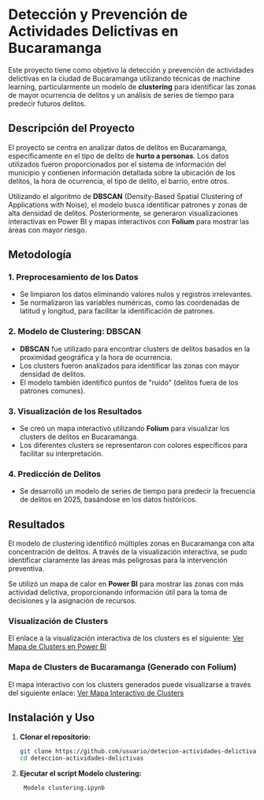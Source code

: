 # Detección y Prevención de Actividades Delictivas en Bucaramanga

Este proyecto tiene como objetivo la detección y prevención de actividades delictivas en la ciudad de Bucaramanga utilizando técnicas de machine learning, particularmente un modelo de **clustering** para identificar las zonas de mayor ocurrencia de delitos y un análisis de series de tiempo para predecir futuros delitos.

## Descripción del Proyecto

El proyecto se centra en analizar datos de delitos en Bucaramanga, específicamente en el tipo de delito de **hurto a personas**. Los datos utilizados fueron proporcionados por el sistema de información del municipio y contienen información detallada sobre la ubicación de los delitos, la hora de ocurrencia, el tipo de delito, el barrio, entre otros.

Utilizando el algoritmo de **DBSCAN** (Density-Based Spatial Clustering of Applications with Noise), el modelo busca identificar patrones y zonas de alta densidad de delitos. Posteriormente, se generaron visualizaciones interactivas en Power BI y mapas interactivos con **Folium** para mostrar las áreas con mayor riesgo.

## Metodología

### 1. **Preprocesamiento de los Datos**
   - Se limpiaron los datos eliminando valores nulos y registros irrelevantes.
   - Se normalizaron las variables numéricas, como las coordenadas de latitud y longitud, para facilitar la identificación de patrones.

### 2. **Modelo de Clustering: DBSCAN**
   - **DBSCAN** fue utilizado para encontrar clusters de delitos basados en la proximidad geográfica y la hora de ocurrencia.
   - Los clusters fueron analizados para identificar las zonas con mayor densidad de delitos.
   - El modelo también identificó puntos de "ruido" (delitos fuera de los patrones comunes).

### 3. **Visualización de los Resultados**
   - Se creó un mapa interactivo utilizando **Folium** para visualizar los clusters de delitos en Bucaramanga.
   - Los diferentes clusters se representaron con colores específicos para facilitar su interpretación.

### 4. **Predicción de Delitos**
   - Se desarrolló un modelo de series de tiempo para predecir la frecuencia de delitos en 2025, basándose en los datos históricos.

## Resultados

El modelo de clustering identificó múltiples zonas en Bucaramanga con alta concentración de delitos. A través de la visualización interactiva, se pudo identificar claramente las áreas más peligrosas para la intervención preventiva.

Se utilizó un mapa de calor en **Power BI** para mostrar las zonas con más actividad delictiva, proporcionando información útil para la toma de decisiones y la asignación de recursos.

### Visualización de Clusters
El enlace a la visualización interactiva de los clusters es el siguiente:
[Ver Mapa de Clusters en Power BI](https://app.powerbi.com/view?r=eyJrIjoiNGI4ZTI0NjktNGRlZC00N2FkLTg3M2UtZDEyNWYzNDEwNWU3IiwidCI6Ijg3NDg5NWUwLWQwYjYtNDkzZC05N2YxLWE1MzMxODc0M2I3ZSIsImMiOjR9)

### Mapa de Clusters de Bucaramanga (Generado con Folium)
El mapa interactivo con los clusters generados puede visualizarse a través del siguiente enlace:
[Ver Mapa Interactivo de Clusters](prueba_clust.html)

## Instalación y Uso

1. **Clonar el repositorio:**
   ```bash
   git clone https://github.com/usuario/detecion-actividades-delictivas.git
   cd deteccion-actividades-delictivas
    ```   

2. **Ejecutar el script Modelo clustering:**
   ```bash
    Modelo clustering.ipynb
    ```
